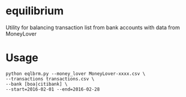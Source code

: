 # equilibrium
Utility for balancing transaction list from bank accounts with data from MoneyLover

# Usage

```
python eqlbrm.py --money_lover MoneyLover-xxxx.csv \
--transactions transactions.csv \
--bank [boa|citibank] \
--start=2016-02-01 --end=2016-02-28
```
